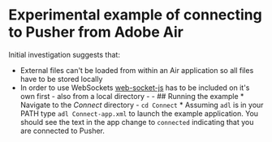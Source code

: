 # Experimental example of connecting to Pusher from Adobe Air

Initial investigation suggests that:

* External files can't be loaded from within an Air application so all files have to be stored locally
* In order to use WebSockets [web-socket-js](https://github.com/gimite/web-socket-js) has to be included on it's own first - also from a local directory
                                                                                                                           - 
                                                                                                                           - ## Running the example
                                                                                                                           * Navigate to the *Connect* directory - `cd Connect`
                                                                                                                                                                 * Assuming `adl` is in your PATH type `adl Connect-app.xml` to launch the example application. You should see the text in the app change to `connected` indicating that you are connected to Pusher.